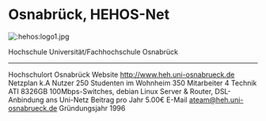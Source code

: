 # Osnabrück, HEHOS-Net

![:hehos:logo1.jpg](hehos/logo1.jpg)

  Hochschule              Universität/Fachhochschule Osnabrück
  ----------------------- ---------------------------------------------------------------------------------------
  Hochschulort            Osnabrück
  Website                 <http://www.heh.uni-osnabrueck.de>
  Netzplan                k.A
  Nutzer                  250
  Studenten im Wohnheim   350
  Mitarbeiter             4
  Technik                 ATI 8326GB 100Mbps-Switches, debian Linux Server & Router, DSL-Anbindung ans Uni-Netz
  Beitrag pro Jahr        5.00€
  E-Mail                  <ateam@heh.uni-osnabrueck.de>
  Gründungsjahr           1996
